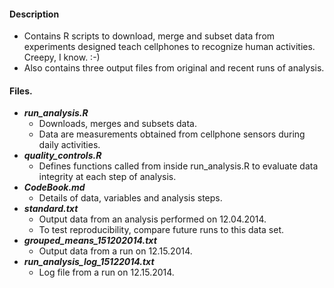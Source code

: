 #### Description
* Contains R scripts to download, merge and subset data from experiments designed teach cellphones to recognize human activities.  Creepy, I know. :-)
* Also contains three output files from original and recent runs of analysis.

#### Files.

* **_run_analysis.R_**
  * Downloads, merges and subsets data.
  * Data are measurements obtained from cellphone sensors during daily activities.
* **_quality_controls.R_**
  * Defines functions called from inside run_analysis.R to evaluate data integrity at each step of analysis.
* **_CodeBook.md_**
  * Details of data, variables and analysis steps.
* **_standard.txt_**
  * Output data from an analysis performed on 12.04.2014.
  * To test reproducibility, compare future runs to this data set.
* **_grouped_means_151202014.txt_**
  * Output data from a run on 12.15.2014.
* **_run_analysis_log_15122014.txt_**
  * Log file from a run on 12.15.2014.

